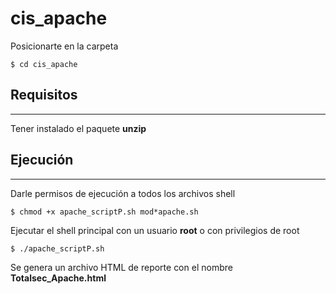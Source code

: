 # cis_apache

Posicionarte en la carpeta
```
$ cd cis_apache
```
## Requisitos
***
Tener instalado el paquete **unzip**

## Ejecución
***
Darle permisos de ejecución a todos los archivos shell
```
$ chmod +x apache_scriptP.sh mod*apache.sh
```

Ejecutar el shell principal con un usuario **root** o con privilegios de root
```
$ ./apache_scriptP.sh
```

Se genera un archivo HTML de reporte con el nombre **Totalsec_Apache.html**

